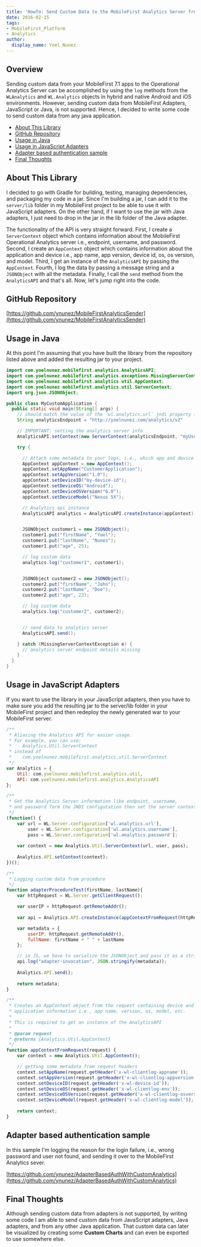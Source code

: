 ```yaml
---
title: 'HowTo: Send Custom Data to the MobileFirst Analytics Server from adapters or any java application'
date: 2016-02-15
tags:
- MobileFirst_Platform
- Analytics
author:
  display_name: Yoel Nunez
---
```

## Overview
Sending custom data from your MobileFirst 7.1 apps to the Operational Analytics Server can be accomplished by using the <code>log</code> methods from the <code>WLAnalytics</code> and <code>WL.Analytics</code> objects in hybrid and native Android and iOS environments. However, sending custom data from MobileFirst Adapters, JavaScript or Java, is not supported. Hence, I decided to write some code to send custom data from any java application.


* [About This Library](#about-this-library)
* [GitHub Repository](#github-repository)
* [Usage in Java](#usage-in-java)
* [Usage in JavaScript Adapters](#usage-in-javascript-adapters)
* [Adapter based authentication sample](#adapter-based-authentication-sample)
* [Final Thoughts](#final-thoughts)

## About This Library
I decided to go with Gradle for building, testing, managing dependencies, and packaging my code in a jar. Since I'm building a jar, I can add it to the <code>server/lib</code> folder in my MobileFirst project to be able to use it with JavaScript adapters. On the other hand, if I want to use the jar with Java adapters, I just need to drop in the jar in the lib folder of the Java adapter.

The functionality of the API is very straight forward. First, I create a <code>ServerContext</code> object which contains information about the MobileFirst Operational Analytics server i.e., endpoint, username, and password. Second, I create an <code>AppContext</code> object which contains information about the application and device i.e., app name, app version, device id, os, os version, and model. Third, I get an instance of the <code>AnalyticsAPI</code> by passing the <code>AppContext</code>. Fourth, I log the data by passing a message string and a <code>JSONObject</code> with all the metadata. Finally, I call the <code>send</code> method from the <code>AnalyticsAPI</code> and that's all. Now, let's jump right into the code.

## GitHub Repository
[https://github.com/ynunez/MobileFirstAnalyticsSender](https://github.com/ynunez/MobileFirstAnalyticsSender)

## Usage in Java
At this point I'm assuming that you have built the library from the repository listed above and added the resulting jar to your project.

```java
import com.yoelnunez.mobilefirst.analytics.AnalyticsAPI;
import com.yoelnunez.mobilefirst.analytics.exceptions.MissingServerContextException;
import com.yoelnunez.mobilefirst.analytics.util.AppContext;
import com.yoelnunez.mobilefirst.analytics.util.ServerContext;
import org.json.JSONObject;

public class MyCustomApplication {
  public static void main(String[] args) {
    // should match the value of the `wl.analytics.url` jndi property in your server.xml file
    String analyticsEndpoint = "http://yoelnunez.com/analytics/v2"

    // IMPORTANT: setting the analytics server info
    AnalyticsAPI.setContext(new ServerContext(analyticsEndpoint, "myUsername", "myPassword"));

    try {

      // Attach some metadata to your logs, i.e., which app and device
      AppContext appContext = new AppContext();
      appContext.setAppName("CustomerApplication");
      appContext.setAppVersion("1.0");
      appContext.setDeviceID("my-device-id");
      appContext.setDeviceOS("Android");
      appContext.setDeviceOSVersion("6.0");
      appContext.setDeviceModel("Nexus 5X");

      // Analytics api instance
      AnalyticsAPI analytics = AnalyticsAPI.createInstance(appContext);


      JSONObject customer1 = new JSONObject();
      customer1.put("firstName", "Yoel");
      customer1.put("lastName", "Nunez");
      customer1.put("age", 25);

      // log custom data
      analytics.log("customer1", customer1);


      JSONObject customer2 = new JSONObject();
      customer2.put("firstName", "John");
      customer2.put("lastName", "Doe");
      customer2.put("age", 23);

      // log custom data
      analytics.log("customer2", customer2);


      // send data to analytics server
      AnalyticsAPI.send();

    } catch (MissingServerContextException e) {
      // analytics server endpoint details missing
    }
  }
}
```

## Usage in JavaScript Adapters
If you want to use the library in your JavaScript adapters, then you have to make sure you add the resulting jar to the server/lib folder in your MobileFirst project and then redeploy the newly generated war to your MobileFirst server.

```javascript
/**
 * Aliasing the Analytics API for easier usage.
 * For example, you can use:
 *    Analytics.Util.ServerContext
 * instead of 
 *    com.yoelnunez.mobilefirst.analytics.util.ServerContext
 */
var Analytics = {
	Util: com.yoelnunez.mobilefirst.analytics.util,
	API: com.yoelnunez.mobilefirst.analytics.AnalyticsAPI
};

/**
 * Get the Analytics Server information like endpoint, username,
 * and password form the JNDI configutation then set the server context
 */
(function() {
	var url = WL.Server.configuration['wl.analytics.url'],
		user = WL.Server.configuration['wl.analytics.username'],
		pass = WL.Server.configuration['wl.analytics.password'];
	
	var context = new Analytics.Util.ServerContext(url, user, pass);
	
	Analytics.API.setContext(context);
})();

/**
 * Logging custom data from procedure
 */
function adapterProcedureTest(firstName, lastName){
	var httpRequest = WL.Server.getClientRequest();

	var userIP = httpRequest.getRemoteAddr();
  
	var api = Analytics.API.createInstance(appContextFromRequest(httpRequest));

	var metadata = {
		userIP: httpRequest.getRemoteAddr(),
		fullName: firstName + " " + lastName
	};

	// in JS, we have to serialize the JSONObject and pass it as a string
	api.log("adapter-invocation", JSON.stringify(metadata));
  
	Analytics.API.send();
  
	return metadata;
}

/**
 * Creates an AppContext object from the request containing device and
 * application information i.e., app name, version, os, model, etc.
 * 
 * This is required to get an instance of the AnalyticsAPI
 * 
 * @param request
 * @returns {Analytics.Util.AppContext}
 */
function appContextFromRequest(request) {
	var context = new Analytics.Util.AppContext();

	// getting some metadata from request headers
	context.setAppName(request.getHeader('x-wl-clientlog-appname'));
	context.setAppVersion(request.getHeader('x-wl-clientlog-appversion'));
	context.setDeviceID(request.getHeader('x-wl-device-id'));
	context.setDeviceOS(request.getHeader('x-wl-clientlog-env'));
	context.setDeviceOSVersion(request.getHeader('x-wl-clientlog-osversion'));
	context.setDeviceModel(request.getHeader('x-wl-clientlog-model'));
	
	return context;
}
```

## Adapter based authentication sample
In this sample I'm logging the reason for the login failure, i.e., wrong password and user not found, and sending it over to the MobileFirst Analytics sever.

[https://github.com/ynunez/AdapterBasedAuthWithCustomAnalytics](https://github.com/ynunez/AdapterBasedAuthWithCustomAnalytics)

## Final Thoughts
Although sending custom data from adapters is not supported, by writing some code I am able to send custom data from JavaScript adapters, Java adapters, and from any other Java application. That custom data can later be visualized by creating some <strong>Custom Charts</strong> and can even be exported to use somewhere else. 
